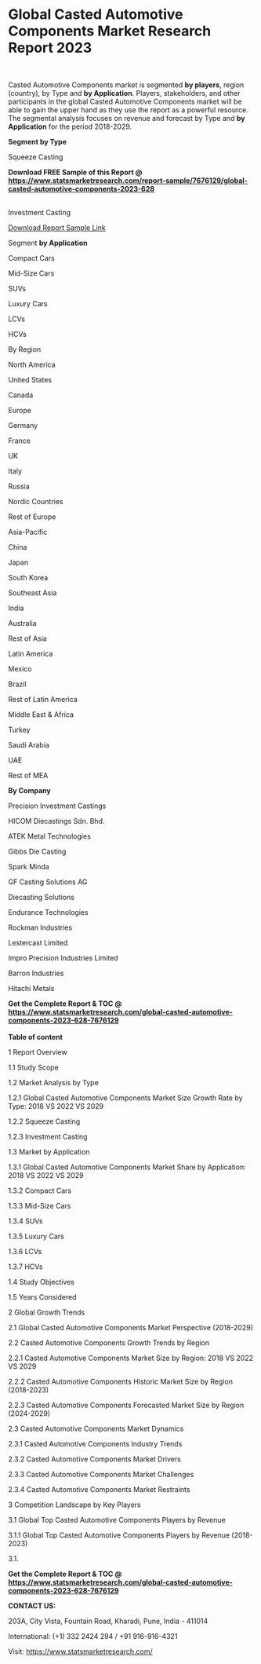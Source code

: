 <h1>Global Casted Automotive Components Market Research Report 2023</h1><br/><p>Casted Automotive Components market is segmented <strong>by players</strong>, region (country), by Type and <strong>by Application</strong>. Players, stakeholders, and other participants in the global Casted Automotive Components market will be able to gain the upper hand as they use the report as a powerful resource. The segmental analysis focuses on revenue and forecast by Type and <strong>by Application</strong> for the period 2018-2029.</p><p><strong>Segment by Type</strong></p><p>Squeeze Casting</p><div><b>Download FREE Sample of this Report @ <a href="https://www.statsmarketresearch.com/download-free-sample/7676129/global-casted-automotive-components-2023-628">https://www.statsmarketresearch.com/report-sample/7676129/global-casted-automotive-components-2023-628</a></b></div><br><p>Investment Casting</p><p><a href="https://www.statsmarketresearch.com/download-free-sample/7676129/global-casted-automotive-components-2023-628">Download Report Sample Link</a></p><p>Segment <strong>by Application</strong></p><p>Compact Cars</p><p>Mid-Size Cars</p><p>SUVs</p><p>Luxury Cars</p><p>LCVs</p><p>HCVs</p><p>By Region</p><p>North America</p><p>United States</p><p>Canada</p><p>Europe</p><p>Germany</p><p>France</p><p>UK</p><p>Italy</p><p>Russia</p><p>Nordic Countries</p><p>Rest of Europe</p><p>Asia-Pacific</p><p>China</p><p>Japan</p><p>South Korea</p><p>Southeast Asia</p><p>India</p><p>Australia</p><p>Rest of Asia</p><p>Latin America</p><p>Mexico</p><p>Brazil</p><p>Rest of Latin America</p><p>Middle East & Africa</p><p>Turkey</p><p>Saudi Arabia</p><p>UAE</p><p>Rest of MEA</p><p><strong>By Company</strong></p><p>Precision Investment Castings</p><p>HICOM Diecastings Sdn. Bhd.</p><p>ATEK Metal Technologies</p><p>Gibbs Die Casting</p><p>Spark Minda</p><p>GF Casting Solutions AG</p><p>Diecasting Solutions</p><p>Endurance Technologies</p><p>Rockman Industries</p><p>Lestercast Limited</p><p>Impro Precision Industries Limited</p><p>Barron Industries</p><p>Hitachi Metals</p><div><b>Get the Complete Report & TOC @ <a href="https://www.statsmarketresearch.com/global-casted-automotive-components-2023-628-7676129">https://www.statsmarketresearch.com/global-casted-automotive-components-2023-628-7676129</a></b></div><br><b>Table of content</b><p>1 Report Overview<br />
 
  1.1 Study Scope<br />
 
  1.2 Market Analysis by Type<br />
 
  1.2.1 Global Casted Automotive Components Market Size Growth Rate by Type: 2018 VS 2022 VS 2029<br />
 
  1.2.2 Squeeze Casting<br />
 
  1.2.3 Investment Casting<br />
 
  1.3 Market by Application<br />
 
  1.3.1 Global Casted Automotive Components Market Share by Application: 2018 VS 2022 VS 2029<br />
 
  1.3.2 Compact Cars<br />
 
  1.3.3 Mid-Size Cars<br />
 
  1.3.4 SUVs<br />
 
  1.3.5 Luxury Cars<br />
 
  1.3.6 LCVs<br />
 
  1.3.7 HCVs<br />
 
  1.4 Study Objectives<br />
 
  1.5 Years Considered<br />
 
 2 Global Growth Trends<br />
 
  2.1 Global Casted Automotive Components Market Perspective (2018-2029)<br />
 
  2.2 Casted Automotive Components Growth Trends by Region<br />
 
  2.2.1 Casted Automotive Components Market Size by Region: 2018 VS 2022 VS 2029<br />
 
  2.2.2 Casted Automotive Components Historic Market Size by Region (2018-2023)<br />
 
  2.2.3 Casted Automotive Components Forecasted Market Size by Region (2024-2029)<br />
 
  2.3 Casted Automotive Components Market Dynamics<br />
 
  2.3.1 Casted Automotive Components Industry Trends<br />
 
  2.3.2 Casted Automotive Components Market Drivers<br />
 
  2.3.3 Casted Automotive Components Market Challenges<br />
 
  2.3.4 Casted Automotive Components Market Restraints<br />
 
 3 Competition Landscape by Key Players<br />
 
  3.1 Global Top Casted Automotive Components Players by Revenue<br />
 
  3.1.1 Global Top Casted Automotive Components Players by Revenue (2018-2023)<br />
 
  3.1.<br><div><b>Get the Complete Report & TOC @ <a href="https://www.statsmarketresearch.com/global-casted-automotive-components-2023-628-7676129">https://www.statsmarketresearch.com/global-casted-automotive-components-2023-628-7676129</a></b></div></p>
 
 <b>CONTACT US:</b><br>
 
 203A, City Vista, Fountain Road, Kharadi, Pune, India - 411014 <br>
 
 International: (+1) 332 2424 294 / +91 916-916-4321<br>
 
 Visit: <a href="https://www.statsmarketresearch.com/">https://www.statsmarketresearch.com/</a>
 
 <br>